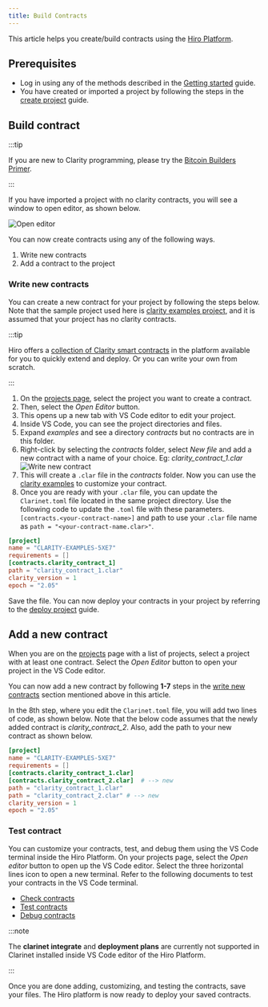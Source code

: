 ```yaml
---
title: Build Contracts
---
```


This article helps you create/build contracts using the [Hiro Platform](https://platform.hiro.so/).

## Prerequisites

- Log in using any of the methods described in the [Getting started](getting-started.md) guide.
- You have created or imported a project by following the steps in the [create project](create-project.md) guide.

## Build contract

:::tip

If you are new to Clarity programming, please try the [Bitcoin Builders Primer](https://start.bitcoinprimer.dev/).

:::

If you have imported a project with no clarity contracts, you will see a window to open editor, as shown below.

![Open editor](images/open-editor.png)

You can now create contracts using any of the following ways.

1. Write new contracts
2. Add a contract to the project

### Write new contracts

You can create a new contract for your project by following the steps below. Note that the sample project used here is [clarity examples project](https://github.com/hirosystems/clarity-examples/tree/main/examples/blank-project), and it is assumed that your project has no clarity contracts.

:::tip

Hiro offers a [collection of Clarity smart contracts](https://github.com/hirosystems/clarity-examples/tree/main/examples) in the platform available for you to quickly extend and deploy. Or you can write your own from scratch.

:::

1. On the [projects page](https://platform.hiro.so), select the project you want to create a contract. 
2. Then, select the *Open Editor* button. 
3. This opens up a new tab with VS Code editor to edit your project. 
4. Inside VS Code, you can see the project directories and files.
5. Expand *examples* and see a directory *contracts* but no contracts are in this folder.
6. Right-click by selecting the *contracts* folder, select *New file* and add a new contract with a name of your choice. Eg: *clarity_contract_1.clar*
    ![Write new contract](images/write-new-contract.png)
7. This will create a `.clar` file in the *contracts* folder. Now you can use the [clarity examples](https://github.com/hirosystems/clarity-examples) to customize your contract.
8. Once you are ready with your `.clar` file, you can update the `Clarinet.toml` file located in the same project directory. Use the following code to update the `.toml` file with these parameters. `[contracts.<your-contract-name>]` and path to use your `.clar` file name as `path = "<your-contract-name.clar>"`.

```toml
[project]
name = "CLARITY-EXAMPLES-5XE7"
requirements = []
[contracts.clarity_contract_1]
path = "clarity_contract_1.clar"
clarity_version = 1
epoch = "2.05"
```

Save the file. You can now deploy your contracts in your project by referring to the [deploy project](deploy-project.md) guide.

## Add a new contract

When you are on the [projects](https://platform.hiro.so) page with a list of projects, select a project with at least one contract. Select the *Open Editor* button to open your project in the VS Code editor.

You can now add a new contract by following **1-7** steps in the [write new contracts](#write-new-contracts) section mentioned above in this article.

In the 8th step, where you edit the `Clarinet.toml` file, you will add two lines of code, as shown below. Note that the below code assumes that the newly added contract is *clarity_contract_2*. Also, add the path to your new contract as shown below.

```toml
[project]
name = "CLARITY-EXAMPLES-5XE7"
requirements = []
[contracts.clarity_contract_1.clar]
[contracts.clarity_contract_2.clar]  # --> new
path = "clarity_contract_1.clar"
path = "clarity_contract_2.clar" # --> new
clarity_version = 1
epoch = "2.05"
```

### Test contract

You can customize your contracts, test, and debug them using the VS Code terminal inside the Hiro Platform. On your projects page, select the *Open editor* button to open up the VS Code editor. Select the three horizontal lines icon to open a new terminal. Refer to the following documents to test your contracts in the VS Code terminal.

- [Check contracts](https://docs.hiro.so/clarinet/how-to-guides/how-to-check-contract)
- [Test contracts](https://docs.hiro.so/clarinet/how-to-guides/how-to-test-contract)
- [Debug contracts](https://docs.hiro.so/clarinet/how-to-guides/how-to-debug-contract)

:::note

The **clarinet integrate** and **deployment plans** are currently not supported in Clarinet installed inside VS Code editor of the Hiro Platform.

:::

Once you are done adding, customizing, and testing the contracts, save your files. The Hiro platform is now ready to deploy your saved contracts.
